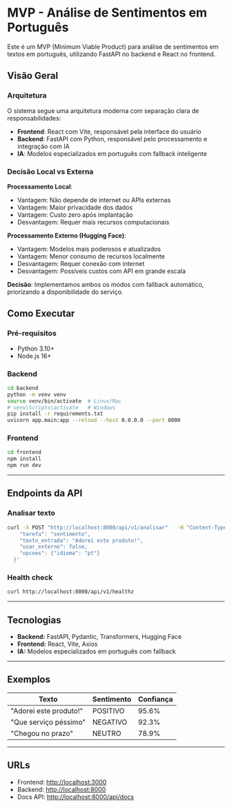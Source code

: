 # MVP - Análise de Sentimentos em Português

Este é um MVP (Minimum Viable Product) para análise de sentimentos em textos em português, utilizando FastAPI no backend e React no frontend.

## Visão Geral

### Arquitetura

O sistema segue uma arquitetura moderna com separação clara de responsabilidades:

- **Frontend**: React com Vite, responsável pela interface do usuário
- **Backend**: FastAPI com Python, responsável pelo processamento e integração com IA
- **IA**: Modelos especializados em português com fallback inteligente

### Decisão Local vs Externa

**Processamento Local**:
- Vantagem: Não depende de internet ou APIs externas
- Vantagem: Maior privacidade dos dados
- Vantagem: Custo zero após implantação
- Desvantagem: Requer mais recursos computacionais

**Processamento Externo (Hugging Face)**:
- Vantagem: Modelos mais poderosos e atualizados
- Vantagem: Menor consumo de recursos localmente
- Desvantagem: Requer conexão com internet
- Desvantagem: Possíveis custos com API em grande escala

**Decisão**: Implementamos ambos os modos com fallback automático, priorizando a disponibilidade do serviço.

## Como Executar  

### Pré-requisitos  
- Python 3.10+  
- Node.js 16+  

### Backend  
```bash
cd backend
python -m venv venv
source venv/bin/activate  # Linux/Mac
# venv\Scripts\activate   # Windows
pip install -r requirements.txt
uvicorn app.main:app --reload --host 0.0.0.0 --port 8000
```

### Frontend  
```bash
cd frontend
npm install
npm run dev
```

---

## Endpoints da API  

### Analisar texto  
```bash
curl -X POST "http://localhost:8000/api/v1/analisar"   -H "Content-Type: application/json"   -d '{
    "tarefa": "sentimento",
    "texto_entrada": "Adorei este produto!",
    "usar_externo": false,
    "opcoes": {"idioma": "pt"}
  }'
```

### Health check  
```bash
curl http://localhost:8000/api/v1/healthz
```

---

## Tecnologias  
- **Backend:** FastAPI, Pydantic, Transformers, Hugging Face  
- **Frontend:** React, Vite, Axios  
- **IA:** Modelos especializados em português com fallback  

---

## Exemplos  
| Texto                 | Sentimento | Confiança |
|------------------------|------------|-----------|
| "Adorei este produto!" | POSITIVO   | 95.6%     |
| "Que serviço péssimo"  | NEGATIVO   | 92.3%     |
| "Chegou no prazo"      | NEUTRO     | 78.9%     |

---

## URLs  
- Frontend: [http://localhost:3000](http://localhost:3000)  
- Backend: [http://localhost:8000](http://localhost:8000)  
- Docs API: [http://localhost:8000/api/docs](http://localhost:8000/api/docs)  
